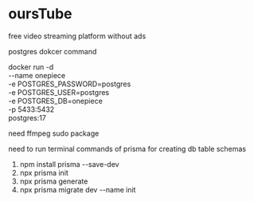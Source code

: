 # oursTube
free video streaming platform without ads

postgres dokcer command

docker run -d \
--name onepiece \
-e POSTGRES_PASSWORD=postgres \
-e POSTGRES_USER=postgres \
-e POSTGRES_DB=onepiece \
-p 5433:5432 \
postgres:17

need ffmpeg sudo package

need to run terminal commands of prisma for creating db table schemas
1. npm install prisma --save-dev
2. npx prisma init 
3. npx prisma generate
4. npx prisma migrate dev --name init
